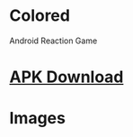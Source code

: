 # Colored
Android Reaction Game

# [APK Download](https://www.crimson-peak.com/projects/Colored.apk)

# Images
